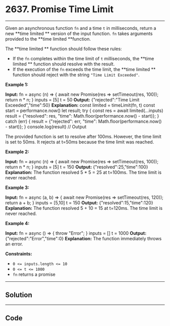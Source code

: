 # 2637. Promise Time Limit

---

Given an asynchronous function `fn` and a time `t` in milliseconds, return a new **time limited **  version of the input function. `fn` takes arguments provided to the **time limited  **function.

The **time limited ** function should follow these rules:

  * If the `fn` completes within the time limit of `t` milliseconds, the **time limited ** function should resolve with the result.
  * If the execution of the `fn` exceeds the time limit, the **time limited ** function should reject with the string `"Time Limit Exceeded"`.



 

**Example 1:**


**Input:** 
fn = async (n) => { 
  await new Promise(res => setTimeout(res, 100)); 
  return n * n; 
}
inputs = [5]
t = 50
**Output:** {"rejected":"Time Limit Exceeded","time":50}
**Explanation:**
const limited = timeLimit(fn, t)
const start = performance.now()
let result;
try {
   const res = await limited(...inputs)
   result = {"resolved": res, "time": Math.floor(performance.now() - start)};
} catch (err) {
   result = {"rejected": err, "time": Math.floor(performance.now() - start)};
}
console.log(result) // Output

The provided function is set to resolve after 100ms. However, the time limit is set to 50ms. It rejects at t=50ms because the time limit was reached.


**Example 2:**


**Input:** 
fn = async (n) => { 
  await new Promise(res => setTimeout(res, 100)); 
  return n * n; 
}
inputs = [5]
t = 150
**Output:** {"resolved":25,"time":100}
**Explanation:**
The function resolved 5 * 5 = 25 at t=100ms. The time limit is never reached.


**Example 3:**


**Input:** 
fn = async (a, b) => { 
  await new Promise(res => setTimeout(res, 120)); 
  return a + b; 
}
inputs = [5,10]
t = 150
**Output:** {"resolved":15,"time":120}
**Explanation:**
​​​​The function resolved 5 + 10 = 15 at t=120ms. The time limit is never reached.


**Example 4:**


**Input:** 
fn = async () => { 
  throw "Error";
}
inputs = []
t = 1000
**Output:** {"rejected":"Error","time":0}
**Explanation:**
The function immediately throws an error.

 

**Constraints:**

  * `0 <= inputs.length <= 10`
  * `0 <= t <= 1000`
  * `fn` returns a promise

---

## Solution



---

## Code
```python


```